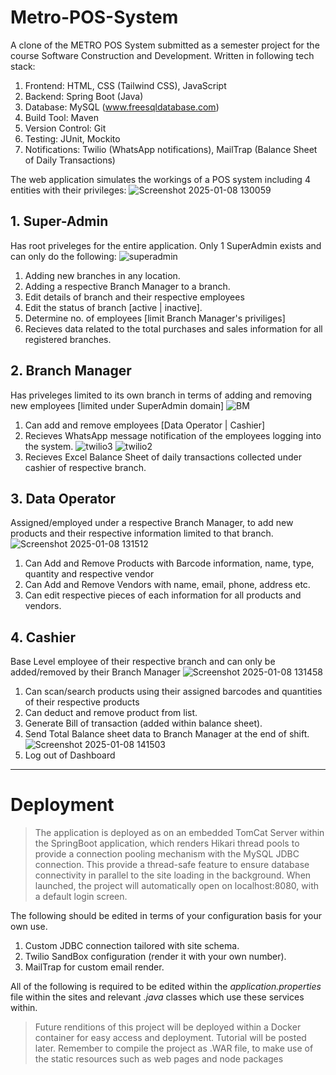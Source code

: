 # Metro-POS-System
A clone of the METRO POS System submitted as a semester project for the course Software Construction and Development. Written in following tech stack:

1. Frontend: HTML, CSS (Tailwind CSS), JavaScript
2. Backend: Spring Boot (Java)
3. Database: MySQL (www.freesqldatabase.com)
4. Build Tool: Maven
5. Version Control: Git
6. Testing: JUnit, Mockito
7. Notifications: Twilio (WhatsApp notifications), MailTrap (Balance Sheet of Daily Transactions)

The web application simulates the workings of a POS system including 4 entities with their privileges:
![Screenshot 2025-01-08 130059](https://github.com/user-attachments/assets/22e2d2dc-dc8a-41cd-bea8-406376396b43)

## 1. Super-Admin
Has root priveleges for the entire application. Only 1 SuperAdmin exists and can only do the following:
![superadmin](https://github.com/user-attachments/assets/d11ae4d6-9809-4b9e-815b-3255ab088019)

1. Adding new branches in any location.
2. Adding a respective Branch Manager to a branch.
3. Edit details of branch and their respective employees
4. Edit the status of branch [active | inactive].
5. Determine no. of employees [limit Branch Manager's priviliges]
6. Recieves data related to the total purchases and sales information for all registered branches.

## 2. Branch Manager
Has priveleges limited to its own branch in terms of adding and removing new employees [limited under SuperAdmin domain]
![BM](https://github.com/user-attachments/assets/83e44e53-13fe-46d3-9d8b-afc0ceb78c54)

1. Can add and remove employees [Data Operator | Cashier]
2. Recieves WhatsApp message notification of the employees logging into the system.
![twilio3](https://github.com/user-attachments/assets/b4bbce05-663b-4672-a9b1-164fba255957) ![twilio2](https://github.com/user-attachments/assets/1c4607fb-cfda-4376-9861-bc8e9cba4f6c)
4. Recieves Excel Balance Sheet of daily transactions collected under cashier of respective branch.

## 3. Data Operator
Assigned/employed under a respective Branch Manager, to add new products and their respective information limited to that branch.
![Screenshot 2025-01-08 131512](https://github.com/user-attachments/assets/0d5f8f4d-d5dc-4d4d-8dae-4900538b796b)
1. Can Add and Remove Products with Barcode information, name, type, quantity and respective vendor
2. Can Add and Remove Vendors with name, email, phone, address etc.
3. Can edit respective pieces of each information for all products and vendors.

## 4. Cashier
Base Level employee of their respective branch and can only be added/removed by their Branch Manager
![Screenshot 2025-01-08 131458](https://github.com/user-attachments/assets/b63d84e7-675f-41c8-9697-1b7420599190)

1. Can scan/search products using their assigned barcodes and quantities of their respective products
2. Can deduct and remove product from list.
3. Generate Bill of transaction (added within balance sheet).
4. Send Total Balance sheet data to Branch Manager at the end of shift.
![Screenshot 2025-01-08 141503](https://github.com/user-attachments/assets/e7b42f12-8a95-4f1d-b14d-98ad9992d523)
5. Log out of Dashboard

______________________________________________________________________________

# Deployment
> The application is deployed as on an embedded TomCat Server within the SpringBoot application, which renders Hikari thread pools to provide a connection pooling mechanism with the MySQL JDBC connection. This provide a thread-safe feature to ensure database connectivity in parallel to the site loading in the background.
> When launched, the project will automatically open on localhost:8080, with a default login screen.

The following should be edited in terms of your configuration basis for your own use.

1. Custom JDBC connection tailored with site schema.
2. Twilio SandBox configuration (render it with your own number).
3. MailTrap for custom email render.

All of the following is required to be edited within the *application.properties* file within the sites and relevant *.java* classes which use these services within.

> Future renditions of this project will be deployed within a Docker container for easy access and deployment. Tutorial will be posted later.
> Remember to compile the project as .WAR file, to make use of the static resources such as web pages and node packages





